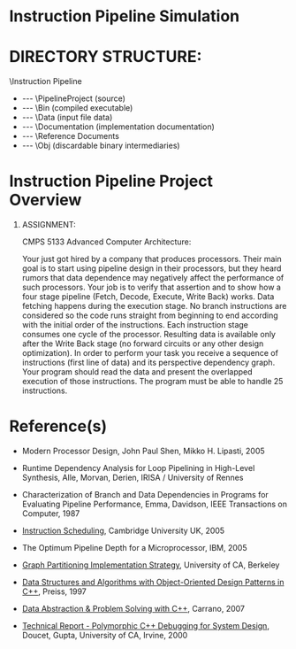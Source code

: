 # Instruction Pipeline Simulation

DIRECTORY STRUCTURE: 
=======================================================================
\Instruction Pipeline
+ --- \PipelineProject  (source)
+ --- \Bin              (compiled executable)
+ --- \Data             (input file data)
+ --- \Documentation    (implementation documentation)
+ --- \Reference Documents
+ --- \Obj              (discardable binary intermediaries)

Instruction Pipeline Project Overview
========================================================================

1.   ASSIGNMENT:

     CMPS 5133 Advanced Computer Architecture:
 
     Your just got hired by a company that produces processors. Their main goal is 
     to start using pipeline design in their processors, but they heard rumors that 
     data dependence may negatively affect the performance of such processors. Your 
     job is to verify that assertion and to show how a four stage pipeline (Fetch, 
     Decode, Execute, Write Back) works. Data fetching happens during the execution 
     stage. No branch instructions are considered so the code runs straight from 
     beginning to end according with the initial order of the instructions. Each 
     instruction stage consumes one cycle of the processor. Resulting data is available 
     only after the Write Back stage (no forward circuits or any other design optimization). 
     In order to perform your task you receive a sequence of instructions (first 
     line of data) and its perspective dependency graph. Your program should read 
     the data and present the overlapped execution of those instructions. The program 
     must be able to handle 25 instructions.
     
Reference(s)
============================================================================
  * Modern Processor Design, John Paul Shen, Mikko H. Lipasti, 2005
  
  * Runtime Dependency Analysis for Loop Pipelining in High-Level Synthesis,
    Alle, Morvan, Derien, IRISA / University of Rennes
    
  * Characterization of Branch and Data Dependencies in Programs for Evaluating 
    Pipeline Performance, Emma, Davidson, IEEE Transactions on Computer, 1987
    
  * [Instruction Scheduling](http://www.cl.cam.ac.uk/teaching/2005/OptComp/slides/lecture14.pdf), 
    Cambridge University UK, 2005 
   
  * The Optimum Pipeline Depth for a Microprocessor, IBM, 2005
 
  * [Graph Partitioning Implementation Strategy](http://parlab.eecs.berkeley.edu/wiki/_media/patterns/graph_partitioning.pdf),
    University of CA, Berkeley
   
  * [Data Structures and Algorithms with Object-Oriented Design Patterns in C++](http://www.brpreiss.com/books/opus4/html/page9.html),
    Preiss, 1997
   
  * [Data Abstraction & Problem Solving with C++](http://www.cs.rutgers.edu/~szhou/351/Graphs.pdf), 
    Carrano, 2007
 
  * [Technical Report - Polymorphic C++ Debugging for System Design](http://mesl.ucsd.edu/site/pubs/UCI-CECS-TR00-06.pdf),
    Doucet, Gupta, University of CA, Irvine, 2000
      
